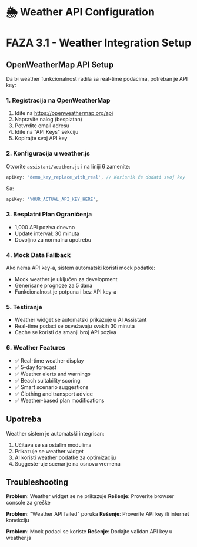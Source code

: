 # 🌦️ Weather API Configuration
# FAZA 3.1 - Weather Integration Setup

## OpenWeatherMap API Setup

Da bi weather funkcionalnost radila sa real-time podacima, potreban je API key:

### 1. Registracija na OpenWeatherMap
1. Idite na https://openweathermap.org/api
2. Napravite nalog (besplatan)
3. Potvrdite email adresu
4. Idite na "API Keys" sekciju
5. Kopirajte svoj API key

### 2. Konfiguracija u weather.js

Otvorite `assistant/weather.js` i na liniji 6 zamenite:
```javascript
apiKey: 'demo_key_replace_with_real', // Korisnik će dodati svoj key
```

Sa:
```javascript
apiKey: 'YOUR_ACTUAL_API_KEY_HERE',
```

### 3. Besplatni Plan Ograničenja
- 1,000 API poziva dnevno
- Update interval: 30 minuta
- Dovoljno za normalnu upotrebu

### 4. Mock Data Fallback
Ako nema API key-a, sistem automatski koristi mock podatke:
- Mock weather je uključen za development
- Generisane prognoze za 5 dana
- Funkcionalnost je potpuna i bez API key-a

### 5. Testiranje
- Weather widget se automatski prikazuje u AI Assistant
- Real-time podaci se osvežavaju svakih 30 minuta
- Cache se koristi da smanji broj API poziva

### 6. Weather Features
- ✅ Real-time weather display
- ✅ 5-day forecast
- ✅ Weather alerts and warnings
- ✅ Beach suitability scoring
- ✅ Smart scenario suggestions
- ✅ Clothing and transport advice
- ✅ Weather-based plan modifications

## Upotreba

Weather sistem je automatski integrisan:
1. Učitava se sa ostalim modulima
2. Prikazuje se weather widget
3. AI koristi weather podatke za optimizaciju
4. Suggeste-uje scenarije na osnovu vremena

## Troubleshooting

**Problem**: Weather widget se ne prikazuje
**Rešenje**: Proverite browser console za greške

**Problem**: "Weather API failed" poruka
**Rešenje**: Proverite API key ili internet konekciju

**Problem**: Mock podaci se koriste
**Rešenje**: Dodajte validan API key u weather.js
